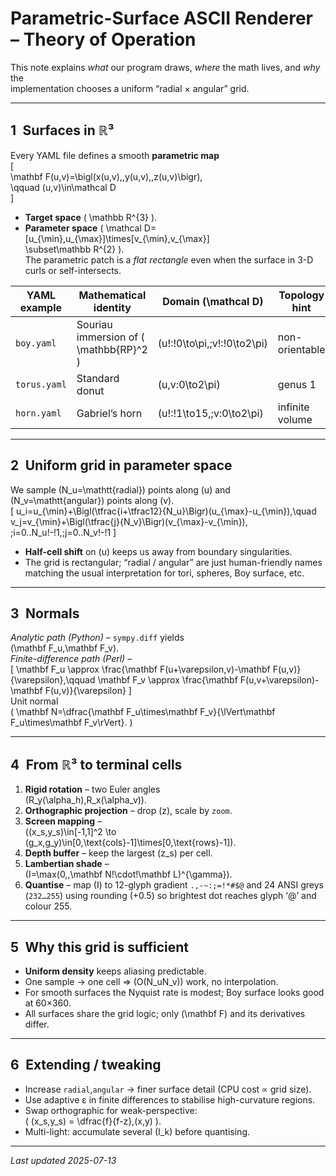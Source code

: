 # Parametric-Surface ASCII Renderer – Theory of Operation  
 
This note explains *what* our program draws, *where* the math lives, and *why* the  
implementation chooses a uniform “radial × angular” grid.  
 
---  
## 1 Surfaces in ℝ³  
Every YAML file defines a smooth **parametric map**  
\[  
  \mathbf F(u,v)=\bigl(x(u,v),\,y(u,v),\,z(u,v)\bigr),  
  \qquad (u,v)\in\mathcal D  
\]  
* **Target space**  \( \mathbb R^{3} \).  
* **Parameter space**  \( \mathcal D=[u_{\min},u_{\max}]\times[v_{\min},v_{\max}]  
  \subset\mathbb R^{2} \).  
  The parametric patch is a *flat rectangle* even when the surface in 3-D curls or self-intersects.  
 
| YAML example | Mathematical identity | Domain \(\mathcal D\) | Topology hint |  
|-------------|-----------------------|-----------------------|---------------|  
| `boy.yaml`    | Souriau immersion of \( \mathbb{RP}^2 \) | \(u\!:\!0\to\pi,\;v\!:\!0\to2\pi\) | non-orientable |  
| `torus.yaml`  | Standard donut       | \(u,v:0\to2\pi\)     | genus 1       |  
| `horn.yaml`   | Gabriel’s horn       | \(u\!:\!1\to15,\;v:0\to2\pi\) | infinite volume |  
 
---  
## 2 Uniform grid in parameter space  
We sample \(N_u=\mathtt{radial}\) points along \(u\) and \(N_v=\mathtt{angular}\) points along \(v\).  
\[
  u_i=u_{\min}+\Bigl(\tfrac{i+\tfrac12}{N_u}\Bigr)(u_{\max}-u_{\min}),\quad
  v_j=v_{\min}+\Bigl(\tfrac{j}{N_v}\Bigr)(v_{\max}-v_{\min}),
  \;i=0..N_u\!-\!1,\;j=0..N_v\!-\!1
\]  
* **Half-cell shift** on \(u\) keeps us away from boundary singularities.  
* The grid is rectangular; “radial / angular” are just human-friendly names matching the usual interpretation for tori, spheres, Boy surface, etc.  
 
---  
## 3 Normals  
*Analytic path (Python)* – `sympy.diff` yields  
\(\mathbf F_u,\mathbf F_v\).  
*Finite-difference path (Perl)* –  
\[
  \mathbf F_u \approx \frac{\mathbf F(u+\varepsilon,v)-\mathbf F(u,v)}{\varepsilon},\qquad
  \mathbf F_v \approx \frac{\mathbf F(u,v+\varepsilon)-\mathbf F(u,v)}{\varepsilon}
\]  
Unit normal  
\( \mathbf N=\dfrac{\mathbf F_u\times\mathbf F_v}{\lVert\mathbf F_u\times\mathbf F_v\rVert}. \)  
 
---  
## 4 From ℝ³ to terminal cells  
1. **Rigid rotation** – two Euler angles  
   \(R_y(\alpha_h)\,R_x(\alpha_v)\).  
2. **Orthographic projection** – drop \(z\), scale by `zoom`.  
3. **Screen mapping** –  
   \((x_s,y_s)\in[-1,1]^2 \to (g_x,g_y)\in[0,\text{cols}-1]\times[0,\text{rows}-1]\).  
4. **Depth buffer** – keep the largest \(z_s\) per cell.  
5. **Lambertian shade** –  
   \(I=\max(0,\,\mathbf N\!\cdot\!\mathbf L)^{\gamma}\).  
6. **Quantise** – map \(I\) to 12-glyph gradient `.,-~:;=!*#$@` and 24 ANSI greys (`232…255`) using rounding (+0.5) so brightest dot reaches glyph ‘@’ and colour 255.  
 
---  
## 5 Why this grid is sufficient  
* **Uniform density** keeps aliasing predictable.  
* One sample → one cell ⇒ \(O(N_uN_v)\) work, no interpolation.  
* For smooth surfaces the Nyquist rate is modest; Boy surface looks good at 60×360.  
* All surfaces share the grid logic; only \(\mathbf F\) and its derivatives differ.  
 
---  
## 6 Extending / tweaking  
* Increase `radial`,`angular` → finer surface detail (CPU cost ∝ grid size).  
* Use adaptive ε in finite differences to stabilise high-curvature regions.  
* Swap orthographic for weak-perspective:  
  \( (x_s,y_s) = \dfrac{f}{f-z}\,(x,y) \).  
* Multi-light: accumulate several \(I_k\) before quantising.  
 
---  
*Last updated 2025-07-13*

